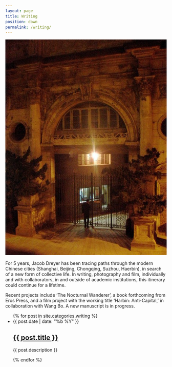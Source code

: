 ```yaml
---
layout: page
title: Writing
position: down
permalink: /writing/
---
```


![writing by jacob dreyer](/images/writing.jpg)

For 5 years, Jacob Dreyer has been tracing paths through the modern Chinese cities (Shanghai, Beijing, Chongqing, Suzhou, Haerbin), in search of a new form of collective life. In writing, photography and film, individually and with collaborators, in and outside of academic institutions, this itinerary could continue for a lifetime. 

Recent projects include &lsquo;The Nocturnal Wanderer&rsquo;, a book forthcoming from Eros Press, and a film project with the working title &lsquo;Harbin: Anti-Capital,&rsquo; in collaboration with Wang Bo. A new manuscript is in progress. 

<html>
  <ul class="post-list">
    {% for post in site.categories.writing %}
      <li>
        <span class="post-meta">{{ post.date | date: "%b %Y" }}</span>
        <h2>
          <a class="post-link" href="{% if post.hyperlink != "" %}{{ post.layout == "link" }}{% else %}{{ post.title }}{% endif %}">{{ post.title }}</a>
        </h2>
        <p>{{ post.description }}</p>
      </li>
    {% endfor %}
  </ul>

  </html>
